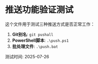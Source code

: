 # 推送功能验证测试

这个文件用于测试三种推送方式是否正常工作：

1. **Git别名**: `git pushall`
2. **PowerShell脚本**: `.\push.ps1`
3. **批处理文件**: `.\push.bat`

测试时间: 2025-07-26 